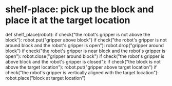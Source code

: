 # shelf-place: pick up the block and place it at the target location
def shelf_place(robot):
    if check("the robot's gripper is not above the block"):
        robot.put("gripper above block")
    if check("the robot's gripper is not around block and the robot's gripper is open"):
        robot.drop("gripper around block")
    if check("the robot's gripper is near block and the robot's gripper is open"):
        robot.close("gripper around block")
    if check("the robot's gripper is above block and the robot's gripper is closed"):
        if check("the block is not above the target location"):
            robot.put("gripper above target location")
        if check("the robot's gripper is vertically aligned with the target location"):
            robot.place("block at target location")